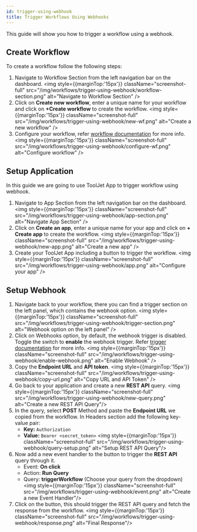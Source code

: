 ```yaml
---
id: trigger-using-webhook
title: Trigger Workflows Using Webhooks
---
```


This guide will show you how to trigger a workflow using a webhook.

<div style={{paddingTop:'24px'}}>

## Create Workflow

To create a workflow follow the following steps:

1. Navigate to Workflow Section from the left navigation bar on the dashboard.
    <img style={{marginTop:'15px'}} className="screenshot-full" src="/img/workflows/trigger-using-webhook/workflow-section.png" alt="Navigate to Workflow Section" />
2. Click on **Create new workflow**, enter a unique name for your workflow and click on **+Create workflow** to create the workflow.
    <img style={{marginTop:'15px'}} className="screenshot-full" src="/img/workflows/trigger-using-webhook/new-wf.png" alt="Create a new workflow" />
3. Configure your workflow, refer [workflow documentation](/docs/workflows/overview) for more info.
    <img style={{marginTop:'15px'}} className="screenshot-full" src="/img/workflows/trigger-using-webhook/configure-wf.png" alt="Configure workflow" />

</div>

<div style={{paddingTop:'24px'}}>

## Setup Application

In this guide we are going to use ToolJet App to trigger workflow using webhook.

1. Navigate to App Section from the left navigation bar on the dashboard.
    <img style={{marginTop:'15px'}} className="screenshot-full" src="/img/workflows/trigger-using-webhook/app-section.png" alt="Navigate App Section" />
2. Click on **Create an app**, enter a unique name for your app and click on **+ Create app** to create the workflow.
    <img style={{marginTop:'15px'}} className="screenshot-full" src="/img/workflows/trigger-using-webhook/new-app.png" alt="Create a new app" />
3. Create your ToolJet App including a button to trigger the workflow.
    <img style={{marginTop:'15px'}} className="screenshot-full" src="/img/workflows/trigger-using-webhook/app.png" alt="Configure your app" />

</div>

<div style={{paddingTop:'24px'}}>

## Setup Webhook

1. Navigate back to your workflow, there you can find a trigger section on the left panel, which contains the webhook option.
    <img style={{marginTop:'15px'}} className="screenshot-full" src="/img/workflows/trigger-using-webhook/trigger-section.png" alt="Webhook option on the left panel" />
2. Click on Webhooks option, by default, the webhook trigger is disabled. Toggle the switch to **enable** the webhook trigger. Refer [trigger documentation](/docs/workflows/workflow-triggers#webhooks) for more info.
    <img style={{marginTop:'15px'}} className="screenshot-full" src="/img/workflows/trigger-using-webhook/enable-webhook.png" alt="Enable Webhook" />
3. Copy the **Endpoint URL** and **API token**.
    <img style={{marginTop:'15px'}} className="screenshot-full" src="/img/workflows/trigger-using-webhook/copy-url.png" alt="Copy URL and API Token" />
4. Go back to your application and create a new **REST API** query.
    <img style={{marginTop:'15px'}} className="screenshot-full" src="/img/workflows/trigger-using-webhook/new-query.png" alt="Create a new REST API Query"/>
5. In the query, select **POST** Method and paste the **Endpoint URL** we copied from the workflow. In Headers section add the following key-value pair:
    - **Key:** `Authorization`
    - **Value:** `Bearer <secret_token>`
    <img style={{marginTop:'15px'}} className="screenshot-full" src="/img/workflows/trigger-using-webhook/query-setup.png" alt="Setup REST API Query"/>
6. Now add a new event handler to the button to trigger the **REST API** query through it.
    - Event: **On click**
    - Action: **Run Query**
    - Query: **triggerWorkflow** (Choose your query from the dropdown)
    <img style={{marginTop:'15px'}} className="screenshot-full" src="/img/workflows/trigger-using-webhook/event.png" alt="Create a new Event Handler"/>
7. Click on the button, this should trigger the REST API query and fetch the response from the workflow.
    <img style={{marginTop:'15px'}} className="screenshot-full" src="/img/workflows/trigger-using-webhook/response.png" alt="Final Response"/>

</div>
